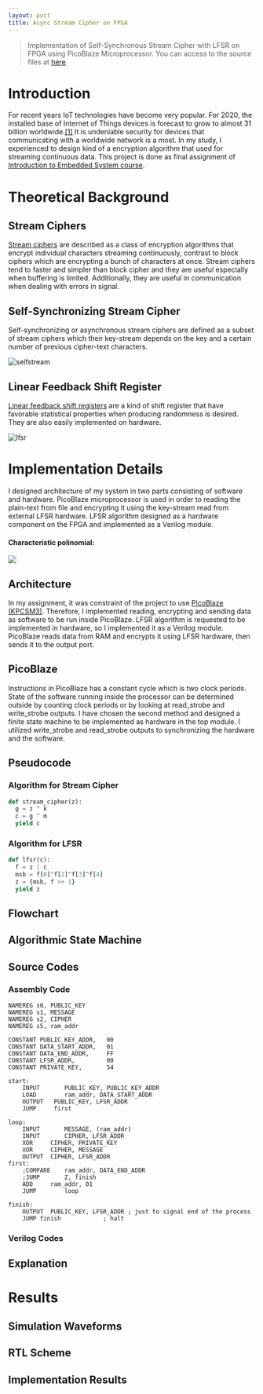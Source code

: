 ```yaml
---
layout: post
title: Async Stream Cipher on FPGA
---
```


> Implementation of Self-Synchronous Stream Cipher with LFSR on FPGA using PicoBlaze Microprocessor.
> You can access to the source files at [here](https://github.com/overengineer/AsyncStreamCipherLFSR).

# Introduction
For recent years IoT technologies have become very popular. For 2020, the installed base of Internet of Things devices is forecast to grow to almost 31 billion worldwide.[[1]](https://www.statista.com/statistics/471264/iot-number-of-connected-devices-worldwide/) It is undeniable security for devices that communicating with a worldwide network is a most. In my study, I experienced to design kind of a encryption algorithm that used for streaming continuous data. This project is done as final assignment of [Introduction to Embedded System course](https://web.itu.edu.tr/yalcinmust/ehb326.html).
# Theoretical Background
## Stream Ciphers
[Stream ciphers](http://cacr.uwaterloo.ca/hac/about/chap6.pdf) are described as a class of encryption algorithms that encrypt individual characters streaming continuously, contrast to block ciphers which are encrypting a bunch of characters at once. Stream ciphers tend to faster and simpler than block cipher and they are useful especially when buffering is limited. Additionally, they are useful in communication when dealing with errors in signal. 
## Self-Synchronizing Stream Cipher
Self-synchronizing or asynchronous stream ciphers are defined as a subset of stream ciphers which their key-stream depends on the key and a certain number of previous cipher-text characters.

![selfstream](https://i.imgur.com/Y5n2ygu.png?1)

## Linear Feedback Shift Register
[Linear feedback shift registers](http://www.eng.auburn.edu/~strouce/class/elec6250/LFSRs.pdf) are a kind of shift register that have favorable statistical properties when producing randomness is desired. They are also easily implemented on hardware.

![lfsr](https://i.imgur.com/jQ2xJOF.png)

<div style="page-break-after: always;"></div>

# Implementation Details
I designed architecture of my system in two parts consisting of software and hardware. PicoBlaze microprocessor is used in order to reading the plain-text from file and encrypting it using the  key-stream read from external LFSR hardware. LFSR algorithm designed as a hardware component on the FPGA and implemented as a Verilog module. 

#### Characteristic polinomial:
 <img src="https://latex.codecogs.com/gif.latex?P(x)=x^8+x^6+x^5+x^4+1" /> 
 
## Architecture
In my assignment, it was constraint of the project to use [PicoBlaze (KPCSM3)](https://www.xilinx.com/products/intellectual-property/picoblaze.html). Therefore, I implemented reading, encrypting and sending data as software to be run inside PicoBlaze. LFSR algorithm is requested to be implemented in hardware, so I implemented it as a Verilog module. PicoBlaze reads data from RAM and encrypts it using LFSR hardware, then sends it to the output port.

## PicoBlaze
Instructions in PicoBlaze has a constant cycle which is two clock periods. State of the software running inside the processor can be determined outside by counting clock periods or by looking at read_strobe and write_strobe outputs. I have chosen the second method and designed a finite state machine to be implemented as hardware in the top module. I utilized write_strobe and read_strobe outputs to synchronizing the hardware and the software.




## Pseudocode
### Algorithm for Stream Cipher
```python
def stream_cipher(z):
  g = z ^ k
  c = g ^ m
  yield c
```
	  
	  

### Algorithm for LFSR
```python
def lfsr(c):
  f = z | c
  msb = f[0]^f[2]^f[3]^f[4]
  z = {msb, f >> 1}
  yield z
```



<div style="page-break-after: always;"></div>

## Flowchart

## Algorithmic State Machine

## Source Codes
	
### Assembly Code
```
NAMEREG	s0,	PUBLIC_KEY
NAMEREG	s1,	MESSAGE
NAMEREG	s2,	CIPHER
NAMEREG	s5,	ram_addr

CONSTANT PUBLIC_KEY_ADDR,	00
CONSTANT DATA_START_ADDR,	01
CONSTANT DATA_END_ADDR,		FF
CONSTANT LFSR_ADDR,			00
CONSTANT PRIVATE_KEY,		54

start:
	INPUT		PUBLIC_KEY,	PUBLIC_KEY_ADDR
	LOAD		ram_addr, DATA_START_ADDR
	OUTPUT   PUBLIC_KEY, LFSR_ADDR
	JUMP     first	

loop:
	INPUT		MESSAGE, (ram_addr)
	INPUT		CIPHER,	LFSR_ADDR
	XOR		CIPHER,	PRIVATE_KEY
	XOR		CIPHER, MESSAGE
	OUTPUT	CIPHER, LFSR_ADDR
first:
	;COMPARE	ram_addr, DATA_END_ADDR
	;JUMP		Z, finish
	ADD		ram_addr, 01
	JUMP		loop

finish:
	OUTPUT	PUBLIC_KEY, LFSR_ADDR ; just to signal end of the process
	JUMP finish            ; halt
```
	
<div style="page-break-after: always;"></div>

### Verilog Codes

## Explanation

# Results

## Simulation Waveforms

## RTL Scheme

## Implementation Results
